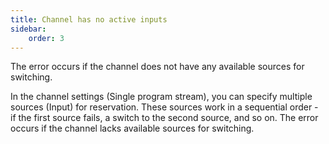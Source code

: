 ```yaml
---
title: Channel has no active inputs
sidebar:
    order: 3
---
```


The error occurs if the channel does not have any available sources for switching.

In the channel settings (Single program stream), you can specify multiple sources (Input) for reservation. These sources work in a sequential order - if the first source fails, a switch to the second source, and so on. The error occurs if the channel lacks available sources for switching.
